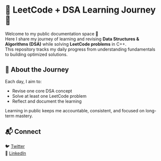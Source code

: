 # 🧠 LeetCode + DSA Learning Journey 🚀  

Welcome to my public documentation space 👋  
Here I share my journey of learning and revising **Data Structures & Algorithms (DSA)** while solving **LeetCode problems** in C++.  
This repository tracks my daily progress from understanding fundamentals to building optimized solutions.  

## 🌱 About the Journey  
Each day, I aim to:  
- Revise one core DSA concept  
- Solve at least one LeetCode problem  
- Reflect and document the learning  

Learning in public keeps me accountable, consistent, and focused on long-term mastery.  


## 📬 Connect  
🐦 [Twitter](https://x.com/SakshamA10)  
💼 [LinkedIn](https://linkedin.com/in/YOUR_LINKEDIN)
